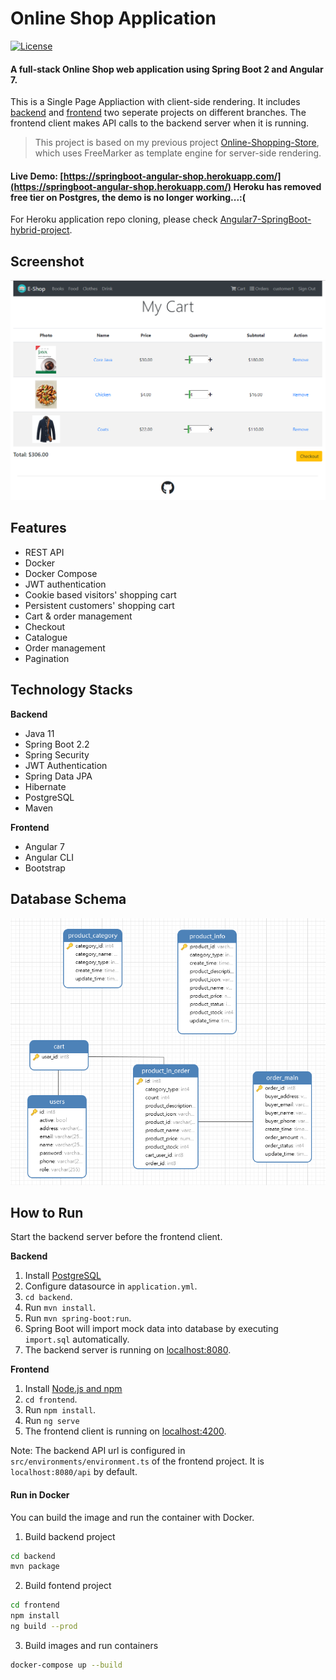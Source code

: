 
# Online Shop Application
[![License](https://img.shields.io/badge/license-MIT-green)](./LICENSE)

#### A full-stack Online Shop web application using Spring Boot 2 and Angular 7. 
This is a Single Page Appliaction with client-side rendering. It includes [backend](https://github.com/zhulinn/SpringBoot-Angular7-ShoppingCart/tree/backend) and [frontend](https://github.com/zhulinn/SpringBoot-Angular7-ShoppingCart/tree/frontend) two seperate projects on different branches.
The frontend client makes API calls to the backend server when it is running.
> This project is based on my previous project [Online-Shopping-Store](https://github.com/zhulinn/Online-Shopping-Store), which uses FreeMarker as template engine for server-side rendering. 
> 
#### Live Demo: [https://springboot-angular-shop.herokuapp.com/](https://springboot-angular-shop.herokuapp.com/) Heroku has removed free tier on Postgres, the demo is no longer working...:(

For Heroku application repo cloning, please check [Angular7-SpringBoot-hybrid-project](https://github.com/zhulinn/Angular7-SpringBoot-hybrid-project).

## Screenshot
![](https://raw.githubusercontent.com/zhulinn/blog/hexo/source/uploads/post_pics/spring-angular/cart.png)

## Features
- REST API
- Docker
- Docker Compose
- JWT authentication
- Cookie based visitors' shopping cart
- Persistent customers' shopping cart
- Cart & order management
- Checkout
- Catalogue
- Order management
- Pagination
## Technology Stacks
**Backend**
  - Java 11
  - Spring Boot 2.2
  - Spring Security
  - JWT Authentication
  - Spring Data JPA
  - Hibernate
  - PostgreSQL
  - Maven

**Frontend**
  - Angular 7
  - Angular CLI
  - Bootstrap

## Database Schema

![](https://raw.githubusercontent.com/zhulinn/blog/hexo/source/uploads/post_pics/spring-angular/db.png)

## How to  Run

Start the backend server before the frontend client.  

**Backend**

  1. Install [PostgreSQL](https://www.postgresql.org/download/) 
  2. Configure datasource in `application.yml`.
  3. `cd backend`.
  4. Run `mvn install`.
  5. Run `mvn spring-boot:run`.
  6. Spring Boot will import mock data into database by executing `import.sql` automatically.
  7. The backend server is running on [localhost:8080]().

**Frontend**
  1. Install [Node.js and npm](https://www.npmjs.com/get-npm)
  2. `cd frontend`.
  3. Run `npm install`.
  4. Run `ng serve`
  5. The frontend client is running on [localhost:4200]().
  
Note: The backend API url is configured in `src/environments/environment.ts` of the frontend project. It is `localhost:8080/api` by default.
  
#### Run in Docker
You can build the image and run the container with Docker. 
1. Build backend project
```bash
cd backend
mvn package
```
2. Build fontend project
```bash
cd frontend
npm install
ng build --prod
```
3. Build images and run containers
```bash
docker-compose up --build
```

